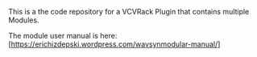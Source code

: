 This is a the code repository for a VCVRack Plugin that contains multiple Modules.

The module user manual is here: [https://erichizdepski.wordpress.com/wavsynmodular-manual/]
